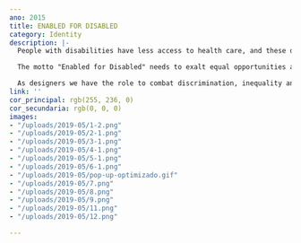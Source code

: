 ```yaml
---
ano: 2015
title: ENABLED FOR DISABLED
category: Identity
description: |-
  People with disabilities have less access to health care, and these do not meet your real needs.

  The motto "Enabled for Disabled" needs to exalt equal opportunities and rights for people with disabilities.

  As designers we have the role to combat discrimination, inequality and ensure that every one are considered equal members of society.
link: ''
cor_principal: rgb(255, 236, 0)
cor_secundaria: rgb(0, 0, 0)
images:
- "/uploads/2019-05/1-2.png"
- "/uploads/2019-05/2-1.png"
- "/uploads/2019-05/3-1.png"
- "/uploads/2019-05/4-1.png"
- "/uploads/2019-05/5-1.png"
- "/uploads/2019-05/6-1.png"
- "/uploads/2019-05/pop-up-optimizado.gif"
- "/uploads/2019-05/7.png"
- "/uploads/2019-05/8.png"
- "/uploads/2019-05/9.png"
- "/uploads/2019-05/11.png"
- "/uploads/2019-05/12.png"

---
```

